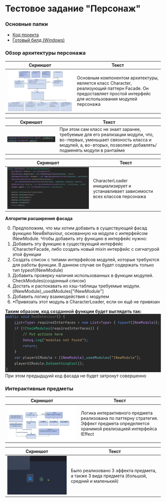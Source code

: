# Тестовое задание "Персонаж"

### Основные папки
- [Код проекта](https://github.com/Oleksey12/Character/tree/master/Assets/Scripts)
- [Готовый билд (Windows)](https://github.com/Oleksey12/Character/tree/master/build)

### Обзор архитектуры персонажа
Скриншот | Текст 
--- | --- 
![](Images/CharacterArchitecture.png) | Основным компонентом архитектуры, является класс Character, реализующий паттерн Facade. Он предоставляет простой интерфейс для использования модулей персонажа

Скриншот | Текст 
--- | --- 
![](Images/CharacterStorage.png) | При этом сам класс не знает заранее, требуемые для его реализации модули, что, во-первых, уменьшает связность класса и модулей, а, во-вторых, позволяет добавлять/подменять модули в рантайме

Скриншот | Текст 
--- | --- 
![](Images/CharacterImplementation.png) | CharacterLoader инициализирует и устанавливает зависимости всех классов персонажа

**Алгоритм расширения фасада**

0. Предположим, что мы хотим добавить в существующий фасад функцию NewBehaviour, основанную на модуле с интерфейсом INewModule. Чтобы добавить эту функцию в интерфейс нужно:
1. Добавить эту функцию в существующий интерфейс ICharacterFacade, либо создать новый mixin интерфейс с сигнатурой этой функции
2.  Создать список с типами интерфейсов модулей, которые требуются для работы функции. В данном случае он будет содержать только тип typeof(INewModule)
3. Добавить проверку наличия использованных в функции модулей. CheckModules(*созданный список*)
4. Достать и распокавать из хэш-таблицы требуемые модули. (INewModule)_usedModules["INewModule"]
5. Добавить логику взаимодействия с модулем
6. *Привязать этот модуль в CharacterLoader, если он ещё не привязан

**Таким образом, код созданной функции будет выглядеть так:**
![](Images/CodeExample.png)
При этом предыдщуий код фасада не будет затронут совершенно

### Интерактивные предметы
Скриншот | Текст 
--- | --- 
![](Images/ItemArchitecture.png) | Логика интерактивного предмета реализована по паттерну стратегия. Эффект предмета определяется хранимой реализацией интерфейса IEffect

Скриншот | Текст 
--- | --- 
![](Images/ImplementedItems.png) | Было реализовано 3 эффекта предмета, а также 3 вида предмета (большой, средний и маленький)




